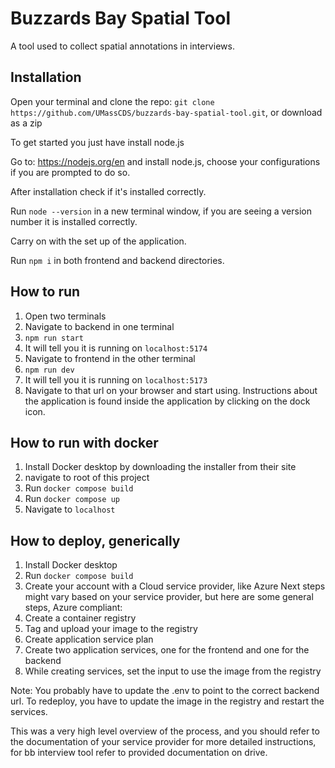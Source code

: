 # Buzzards Bay Spatial Tool
A tool used to collect spatial annotations in interviews.

## Installation
Open your terminal and clone the repo: `git clone https://github.com/UMassCDS/buzzards-bay-spatial-tool.git`, or download as a zip

To get started you just have install node.js

Go to: https://nodejs.org/en and install node.js, choose your configurations if you are prompted to do so.

After installation check if it's installed correctly.

Run `node --version` in a new terminal window, if you are seeing a version number it is installed correctly.

Carry on with the set up of the application.

Run `npm i` in both frontend and backend directories.

## How to run

1. Open two terminals
2. Navigate to backend in one terminal
3. `npm run start`
4. It will tell you it is running on `localhost:5174`
2. Navigate to frontend in the other terminal
3. `npm run dev`
4. It will tell you it is running on `localhost:5173`
5. Navigate to that url on your browser and start using. Instructions about the application is found inside the application by clicking on the dock icon.

## How to run with docker
1. Install Docker desktop by downloading the installer from their site
2. navigate to root of this project
3. Run `docker compose build`
4. Run `docker compose up`
5. Navigate to `localhost`

## How to deploy, generically
1. Install Docker desktop
2. Run `docker compose build`
3. Create your account with a Cloud service provider, like Azure
Next steps might vary based on your service provider, but here are some general steps, Azure compliant:
4. Create a container registry
5. Tag and upload your image to the registry
6. Create application service plan
7. Create two application services, one for the frontend and one for the backend
8. While creating services, set the input to use the image from the registry

Note: You probably have to update the .env to point to the correct backend url. To redeploy, you have to update the image in the registry and restart the services.

This was a very high level overview of the process, and you should refer to the documentation of your service provider for more detailed instructions, for bb interview tool refer to provided documentation on drive.